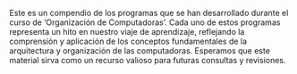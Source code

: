 Este es un compendio de los programas que se han desarrollado durante el curso de ‘Organización de Computadoras’. 
Cada uno de estos programas representa un hito en nuestro viaje de aprendizaje, reflejando la comprensión y
aplicación de los conceptos fundamentales de la arquitectura y organización de las computadoras. 
Esperamos que este material sirva como un recurso valioso para futuras consultas y revisiones.
